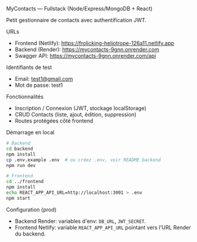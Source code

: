 MyContacts — Fullstack (Node/Express/MongoDB + React)

Petit gestionnaire de contacts avec authentification JWT.

URLs

- Frontend (Netlify): https://frolicking-heliotrope-126a11.netlify.app
- Backend (Render): https://mycontacts-9gnn.onrender.com
- Swagger API: https://mycontacts-9gnn.onrender.com/api

Identifiants de test

- Email: test1@gmail.com
- Mot de passe: test1

Fonctionnalités

- Inscription / Connexion (JWT, stockage localStorage)
- CRUD Contacts (liste, ajout, édition, suppression)
- Routes protégées côté frontend

Démarrage en local

```bash
# Backend
cd backend
npm install
cp .env.example .env  # ou créez .env, voir README backend
npm run dev

# Frontend
cd ../frontend
npm install
echo REACT_APP_API_URL=http://localhost:3001 > .env
npm start
```

Configuration (prod)

- Backend Render: variables d'env: `DB_URL`, `JWT_SECRET`.
- Frontend Netlify: variable `REACT_APP_API_URL` pointant vers l'URL Render du backend.
